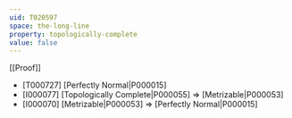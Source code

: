 ```yaml
---
uid: T020597
space: the-long-line
property: topologically-complete
value: false
---
```

[[Proof]]

* [T000727] [Perfectly Normal|P000015]
* [I000077] [Topologically Complete|P000055] => [Metrizable|P000053]
* [I000070] [Metrizable|P000053] => [Perfectly Normal|P000015]

